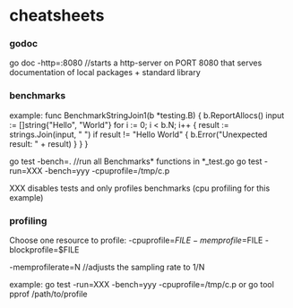 # cheatsheets

### godoc
go doc -http=:8080 //starts a http-server on PORT 8080 that serves documentation of local packages + standard library

### benchmarks
example:
func BenchmarkStringJoin1(b *testing.B) {
	b.ReportAllocs()
	input := []string{"Hello", "World"}
	for i := 0; i < b.N; i++ {
		result := strings.Join(input, " ")
		if result != "Hello World" {
			b.Error("Unexpected result: " + result)
		}
	}
}

go test -bench=. //run all Benchmarks* functions in *_test.go
go test -run=XXX -bench=yyy -cpuprofile=/tmp/c.p

XXX disables tests and only profiles benchmarks (cpu profiling for this example)


### profiling
Choose one resource to profile:
-cpuprofile=$FILE
-memprofile=$FILE
-blockprofile=$FILE

-memprofilerate=N //adjusts the sampling rate to 1/N

example:
go test -run=XXX -bench=yyy -cpuprofile=/tmp/c.p
or
go tool pprof <bin> /path/to/profile
